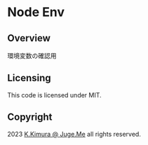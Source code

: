 # Node Env


## Overview

環境変数の確認用


## Licensing

This code is licensed under MIT.


## Copyright

2023  [K.Kimura @ Juge.Me](https://github.com/dotnsf) all rights reserved.
